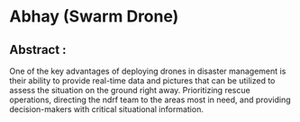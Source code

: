 <h1>Abhay (Swarm Drone)</h1>

<h2>Abstract : </h2>
<p class="justify-text">
    One of the key advantages of deploying drones in disaster management is their ability to provide real-time data and pictures that can be utilized to assess the situation on the ground right away. Prioritizing rescue operations,
    directing the ndrf team to the areas most in need, and providing decision-makers with critical situational information.
</p>

